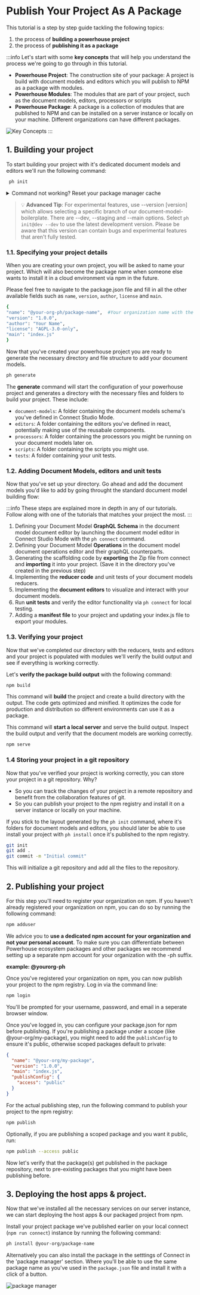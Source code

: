 
# Publish Your Project As A Package

This tutorial is a step by step guide tackling the following topics: 
1. the process of **building a powerhouse project** 
2. the process of **publishing it as a package**

:::info
Let's start with some **key concepts** that will help you understand the process we're going to go through in this tutorial.

- **Powerhouse Project**: The construction site of your package: A project is build with document models and editors which you will publish to NPM as a package with modules.
- **Powerhouse Modules**: The modules that are part of your project, such as the document models, editors, processors or scripts
- **Powerhouse Package**: A package is a collection of modules that are published to NPM and can be installed on a server instance or locally on your machine. Different organizations can have different packages.

![Key Concepts](images/keyconcepts.png)
:::


## 1. Building your project 

To start building your project with it's dedicated document models and editors we'll run the following command:

  ```bash
   ph init
   ```

<details>
<summary> Command not working? Reset your package manager cache</summary>

If you need to reset your package manager, you can run the following commands for your package manager: (npm, yarn)

```bash
npx clear-npx-cache

npm cache verify
npm cache clean --force
npm cache verify

yarn cache list
yarn cache clean --force
yarn cache list
```
</details>

   > 💡 **Advanced Tip**: For experimental features, use --version [version] which allows selecting a specific branch of our document-model-boilerplate. There are --dev, --staging and --main options. Select `ph init@dev --dev` to use the latest development version. Please be aware that this version can contain bugs and experimental features that aren't fully tested.  

### 1.1. Specifying your project details

When you are creating your own project, you will be asked to name your project. 
Which will also become the package name when someone else wants to install it in a cloud environment via npm in the future.

Please feel free to navigate to the package.json file and fill in all the other available fields such as `name`, `version`, `author`, `license` and `main`.

  ```bash
{  
"name": "@your-org-ph/package-name",  #Your organization name with the -ph suffix to indicate it's a powerhouse related organization & package. 
"version": "1.0.0", 
"author": "Your Name",
"license": "AGPL-3.0-only",
"main": "index.js"  
}
```

Now that you've created your powerhouse project you are ready to generate the necessary directory and file structure to add your document models.

```bash
ph generate
```
The **generate** command will start the configuration of your powerhouse project and generates a directory with the necessary files and folders to build your project. 
These include:
- `document-models`: A folder containing the document models schema's you've defined in Connect Studio Mode.
- `editors`: A folder containing the editors you've defined in react, potentially making use of the reusabale components. 
- `processors`: A folder containing the processors you might be running on your document models later on. 
- `scripts`: A folder containing the scripts you might use.
- `tests`: A folder containing your unit tests.

### 1.2. Adding Document Models, editors and unit tests

Now that you've set up your directory. 
Go ahead and add the document models you'd like to add by going throught the standard document model building flow:

:::info
These steps are explained more in depth in any of our tutorials. Follow along with one of the tutorials that matches your project the most.
:::

1. Defining your Document Model **GraphQL Schema** in the document model document editor by launching the document model editor in Connect Studio Mode with the `ph connect` command.
2. Defining your Document Model **Operations** in the document model document operations editor and their graphQL counterparts.
3. Generating the scaffolding code by **exporting** the Zip file from connect and **importing** it into your project. (Save it in the directory you've created in the previous step)
4. Implementing the **reducer code** and unit tests of your document models reducers.
5. Implementing the **document editors** to visualize and interact with your document models.
6. Run **unit tests** and verify the editor functionality via `ph connect` for local testing.
7. Adding a **manifest file** to your project and updating your index.js file to export your modules.

### 1.3. Verifying your project
Now that we've completed our directory with the reducers, tests and editors and your project is populated with modules we'll verify the build output and see if everything is working correctly. 

Let's **verify the package build output** with the following command:
```bash
npm build
```

This command will **build** the project and create a build directory with the output. The code gets optimized and minified. It optimizes the code for production and distribution so different environments can use it as a package.

This command will **start a local server** and serve the build output.
Inspect the build output and verify that the document models are working correctly.

```bash
npm serve
```

### 1.4 Storing your project in a git repository

Now that you've verified your project is working correctly, you can store your project in a git repository.
Why? 
- So you can track the changes of your project in a remote repository and benefit from the collaboration features of git.
- So you can publish your project to the npm registry and install it on a server instance or locally on your machine.

If you stick to the layout generated by the `ph init` command, where it's folders for document models and editors, you should later be able to use install your project with `ph install` once it's published to the npm registry.

```bash
git init
git add .
git commit -m "Initial commit"
```

This will initialize a git repository and add all the files to the repository.

## 2. Publishing your project

For this step you'll need to register your organization on npm.
If you haven't already registered your organization on npm, you can do so by running the following command:
```bash
npm adduser
```

We advice you to **use a dedicated npm account for your organization and not your personal account**.
To make sure you can differentiate between Powerhouse ecosystem packages and other packages we recommend setting up a separate npm account for your organization with the -ph suffix. 

**example: @yourorg-ph**

Once you've registered your organization on npm, you can now publish your project to the npm registry. 
Log in via the command line:
```bash
npm login
```
You'll be prompted for your username, password, and email in a seperate browser window. 

Once you've logged in, you can configure your package.json for npm before publishing. 
If you're publishing a package under a scope (like @your-org/my-package), you might need to add the `publishConfig` to ensure it's public, otherwise scoped packages default to private:

```json
{
  "name": "@your-org/my-package",
  "version": "1.0.0",
  "main": "index.js",
  "publishConfig": {
    "access": "public"
  }
}
```

For the actual publishing step, run the following command to publish your project to the npm registry:
```bash
npm publish
```

Optionally, if you are publishing a scoped package and you want it public, run:
```bash
npm publish --access public
```

Now let's verify that the package(s) get published in the package repository, next to pre-existing packages that you might have been publishing before.

## 3. Deploying the host apps & project.
Now that we've installed all the necessary services on our server instance, we can start deploying the host apps & our packaged project from npm.

Install your project package we've published earlier on your local connect (`npm run connect`) instance by running the following command:

```bash
ph install @your-org/package-name
```
Alternatively you can also install the package in the setttings of Connect in the 'package manager' section. 
Where you'll be able to use the same package name as you've used in the `package.json` file and install it with a click of a button.

![package manager](images/homedesign.png)


